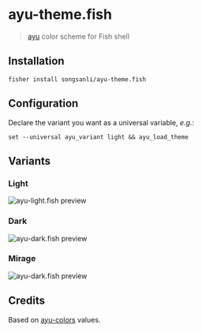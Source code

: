 # ayu-theme.fish

> [ayu](https://github.com/dempfi/ayu) color scheme for Fish shell

## Installation

    fisher install songsanli/ayu-theme.fish

## Configuration

Declare the variant you want as a universal variable, _e.g._:

    set --universal ayu_variant light && ayu_load_theme

## Variants

### Light

![ayu-light.fish preview](./preview-ayu-light.fish.png)

### Dark

![ayu-dark.fish preview](./preview-ayu-dark.fish.png)

### Mirage

![ayu-dark.fish preview](./preview-ayu-mirage.fish.png)

## Credits

Based on [ayu-colors](https://github.com/ayu-theme/ayu-colors) values.
